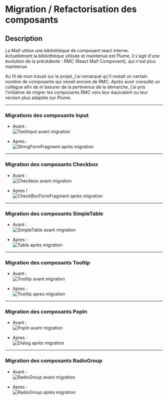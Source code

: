 
# Migration / Refactorisation des composants

## Description

La Maif utilise une bibliothèque de composant react interne.  
Actuellement la bibliothèque utilisée et maintenue est Plume, il s'agit d'une évolution de la précédente : RMC (React Maif Component), qui n'est plus maintenue.


Au fil de mon travail sur le projet, j'ai remarqué qu'il restait un certain nombre de composants qui venait encore de RMC.
Après avoir consulté un collègue afin de m'assurer de la pertinence de la démarche, j'ai pris l'initiative de migrer les composants RMC vers leur équivalent ou leur version plus adaptée sur Plume.

---

### Migrations des composants Input

- Avant :  
![TextInput avant migration](img/refacto/rmc/TextInput.png)


- Apres :  
![StringFormFragment après migration](./img/refacto/plume/stringFormFragment.png)

---

### Migration des composants Checkbox

- Avant :  
![Checkbox avant migration](img/refacto/rmc/Checkbox.png)


- Apres !  
![CheckBocFormFragment après migration](./img/refacto/plume/checkBoxFormFragment.png)

---

### Migration des composants SimpleTable

- Avant :  
![SimpleTable avant migration](img/refacto/rmc/SimpleTable.png)


- Apres :  
![Table après migration](./img/refacto/plume/table.png)

---

### Migration des  composants Tooltip

- Avant :  
![Tooltip avant migration](img/refacto/rmc/Tooltip.png)


- Apres :  
![Tooltip apres migration](./img/refacto/plume/tooltip.png)

---

### Migration des composants PopIn

- Avant :  
![PopIn avant migration](img/refacto/rmc/PopIn.png)


- Apres :  
![Dialog après migration](./img/refacto/plume/dialog.png)

---

### Migration des composants RadioGroup

- Avant :  
![RadioGroup avant migration](img/refacto/rmc/RadioGroup.png)


- Apres :  
![RadioGroup après migration](./img/refacto/plume/radioGroup.png)



